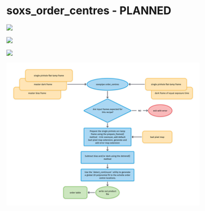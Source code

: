 # soxs\_order\_centres - PLANNED

[![](https://live.staticflickr.com/65535/50318769388_03e2329c2f_z.png)](https://live.staticflickr.com/65535/50318769388_03e2329c2f_o.png)

[![](https://live.staticflickr.com/65535/50320019287_85a014e054_z.png)](https://live.staticflickr.com/65535/50320019287_85a014e054_o.png)

[![](https://live.staticflickr.com/65535/50320359807_b4ae69c556_z.png)](https://live.staticflickr.com/65535/50320359807_b4ae69c556_o.png)


![](soxs_order_centres.png)
